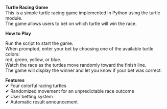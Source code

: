 **Turtle Racing Game**<br>
This is a simple turtle racing game implemented in Python using the turtle module.<br>
The game allows users to bet on which turtle will win the race.<br>


**How to Play**<br>

   Run the script to start the game.<br>
    When prompted, enter your bet by choosing one of the available turtle colors: <br>
    red, green, yellow, or blue.<br>
    Watch the race as the turtles move randomly toward the finish line.<br>
    The game will display the winner and let you know if your bet was correct.<br>

    
**Features**<br>
✔ Four colorful racing turtles<br>
✔ Randomized movement for an unpredictable race outcome<br>
✔ User betting system<br>
✔ Automatic result announcement<br>
